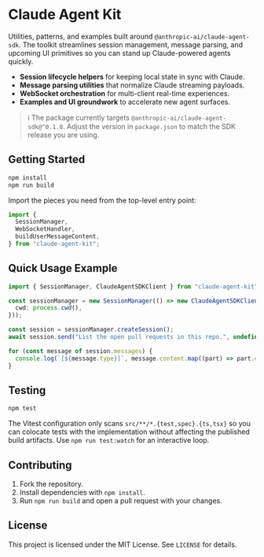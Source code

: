 # Claude Agent Kit

Utilities, patterns, and examples built around `@anthropic-ai/claude-agent-sdk`. The toolkit streamlines session management, message parsing, and upcoming UI primitives so you can stand up Claude-powered agents quickly.

- **Session lifecycle helpers** for keeping local state in sync with Claude.
- **Message parsing utilities** that normalize Claude streaming payloads.
- **WebSocket orchestration** for multi-client real-time experiences.
- **Examples and UI groundwork** to accelerate new agent surfaces.

> ℹ️ The package currently targets `@anthropic-ai/claude-agent-sdk@^0.1.0`. Adjust the version in `package.json` to match the SDK release you are using.

## Getting Started

```bash
npm install
npm run build
```

Import the pieces you need from the top-level entry point:

```ts
import {
  SessionManager,
  WebSocketHandler,
  buildUserMessageContent,
} from "claude-agent-kit";
```

## Quick Usage Example

```ts
import { SessionManager, ClaudeAgentSDKClient } from "claude-agent-kit";

const sessionManager = new SessionManager(() => new ClaudeAgentSDKClient({
  cwd: process.cwd(),
}));

const session = sessionManager.createSession();
await session.send("List the open pull requests in this repo.", undefined);

for (const message of session.messages) {
  console.log(`[${message.type}]`, message.content.map((part) => part.content));
}
```

## Testing

```bash
npm test
```

The Vitest configuration only scans `src/**/*.{test,spec}.{ts,tsx}` so you can colocate tests with the implementation without affecting the published build artifacts. Use `npm run test:watch` for an interactive loop.

## Contributing

1. Fork the repository.
2. Install dependencies with `npm install`.
3. Run `npm run build` and open a pull request with your changes.

## License

This project is licensed under the MIT License. See `LICENSE` for details.
